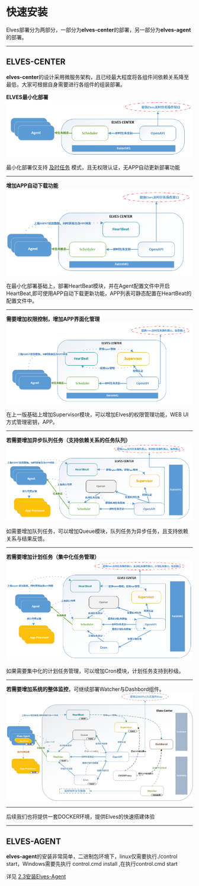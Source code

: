 # 快速安装

Elves部署分为两部分，一部分为**elves-center**的部署，另一部分为**elves-agent**的部署。

---

## ELVES-CENTER

**elves-center**的设计采用微服务架构，且已经最大程度将各组件间依赖关系降至最低，大家可根据自身需要进行各组件的组装部署。

**ELVES最小化部署**
![](/assets/elves-mini-1.png)

最小化部署仅支持 [及时任务](/api/rt/exec.md) 模式，且无权限认证，无APP自动更新部署功能

---

**增加APP自动下载功能**
![](/assets/elves-mini-2.png)

在最小化部署基础上，部署HeartBeat模块，并在Agent配置文件中开启HeartBeat,即可使用APP自动下载更新功能，APP列表可静态配置在HeartBeat的配置文件中。

---

**需要增加权限控制，增加APP界面化管理**
![](/assets/elves-mini-3.png)

在上一版基础上增加Supervisor模块，可以增加Elves的权限管理功能，WEB UI方式管理密钥，APP。

---

**若需要增加异步队列任务（支持依赖关系的任务队列）**
![](/assets/elves-mini-4.png)

如需要增加队列任务，可以增加Queue模块，队列任务为异步任务，且支持依赖关系与结果反馈。

---

**若需要增加计划任务（集中化任务管理）**
![](/assets/elves-mini-5.png)

如果需要集中化的计划任务管理，可以增加Cron模块，计划任务支持到秒级。

---

**若需要增加系统的整体监控**，可继续部署Watcher与Dashbord组件。
![](/assets/arc.jpg)

---

后续我们也将提供一套DOCKER环境，提供Elves的快速搭建体验

---

## ELVES-AGENT

**elves-agent**的安装非常简单，二进制包环境下，linux仅需要执行./control start，Windows需要先执行 control.cmd install ,在执行control.cmd start

详见 [2.3安装Elves-Agent](/quickinstall/install-elves-agent.md)

